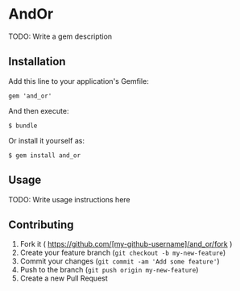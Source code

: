 # AndOr

TODO: Write a gem description

## Installation

Add this line to your application's Gemfile:

    gem 'and_or'

And then execute:

    $ bundle

Or install it yourself as:

    $ gem install and_or

## Usage

TODO: Write usage instructions here

## Contributing

1. Fork it ( https://github.com/[my-github-username]/and_or/fork )
2. Create your feature branch (`git checkout -b my-new-feature`)
3. Commit your changes (`git commit -am 'Add some feature'`)
4. Push to the branch (`git push origin my-new-feature`)
5. Create a new Pull Request
